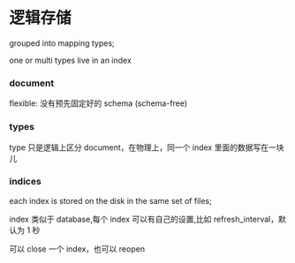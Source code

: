 # 逻辑存储

grouped into mapping types;

one or multi types live in an index

### document

flexible: 没有预先固定好的 schema (schema-free)

### types

type 只是逻辑上区分 document，在物理上，同一个 index 里面的数据写在一块儿

### indices

each index is stored on the disk in the same set of files;

index 类似于 database,每个 index 可以有自己的设置,比如 refresh_interval，默认为 1 秒

可以 close 一个 index，也可以 reopen
